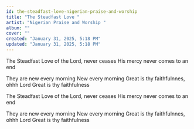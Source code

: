 ```yaml
---
id: the-steadfast-love-nigerian-praise-and-worship
title: "The Steadfast Love "
artist: "Nigerian Praise and Worship "
album: ""
cover: ""
created: "January 31, 2025, 5:18 PM"
updated: "January 31, 2025, 5:18 PM"
---
```


The Steadfast Love of the Lord, never ceases 
His mercy never comes to an end 

They are new every morning 
New every morning 
Great is thy faithfulnnes, ohhh Lord 
Great is thy faithfulness 

The Steadfast Love of the Lord, never ceases 
His mercy never comes to an end 

They are new every morning 
New every morning 
Great is thy faithfulnnes, ohhh Lord 
Great is thy faithfulness 
